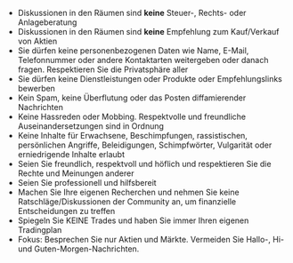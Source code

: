 - Diskussionen in den Räumen sind **keine** Steuer-, Rechts- oder Anlageberatung
- Diskussionen in den Räumen sind **keine** Empfehlung zum Kauf/Verkauf von Aktien
- Sie dürfen keine personenbezogenen Daten wie Name, E-Mail, Telefonnummer oder andere Kontaktarten weitergeben oder danach fragen. Respektieren Sie die Privatsphäre aller
- Sie dürfen keine Dienstleistungen oder Produkte oder Empfehlungslinks bewerben
- Kein Spam, keine Überflutung oder das Posten diffamierender Nachrichten
- Keine Hassreden oder Mobbing. Respektvolle und freundliche Auseinandersetzungen sind in Ordnung
- Keine Inhalte für Erwachsene, Beschimpfungen, rassistischen, persönlichen Angriffe, Beleidigungen, Schimpfwörter, Vulgarität oder erniedrigende Inhalte erlaubt
- Seien Sie freundlich, respektvoll und höflich und respektieren Sie die Rechte und Meinungen anderer
- Seien Sie professionell und hilfsbereit
- Machen Sie Ihre eigenen Recherchen und nehmen Sie keine Ratschläge/Diskussionen der Community an, um finanzielle Entscheidungen zu treffen
- Spiegeln Sie KEINE Trades und haben Sie immer Ihren eigenen Tradingplan
- Fokus: Besprechen Sie nur Aktien und Märkte. Vermeiden Sie Hallo-, Hi- und Guten-Morgen-Nachrichten.
